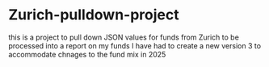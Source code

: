 # Zurich-pulldown-project
this is a project to pull down JSON values for funds from Zurich to be processed into a report on my funds
I have had to create a new version 3 to accommodate chnages to the fund mix in 2025
